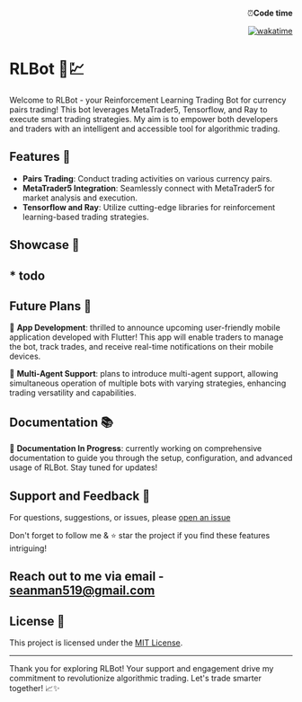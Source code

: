 <div align="right">
    <p>⏰<strong>Code time</strong></p>
  <a href="https://wakatime.com/badge/user/018c28c7-ac68-4b26-abdc-449cb2652259/project/018c60b7-4b00-4b1d-ac23-4b4641f8b9ed"><img src="https://wakatime.com/badge/user/018c28c7-ac68-4b26-abdc-449cb2652259/project/018c60b7-4b00-4b1d-ac23-4b4641f8b9ed.svg" alt="wakatime"></a>
</div>


# RLBot 🤖💹

Welcome to RLBot - your Reinforcement Learning Trading Bot for currency pairs trading! This bot leverages MetaTrader5, Tensorflow, and Ray to execute smart trading strategies. My aim is to empower both developers and traders with an intelligent and accessible tool for algorithmic trading.

## Features 🚀

- **Pairs Trading**: Conduct trading activities on various currency pairs.
- **MetaTrader5 Integration**: Seamlessly connect with MetaTrader5 for market analysis and execution.
- **Tensorflow and Ray**: Utilize cutting-edge libraries for reinforcement learning-based trading strategies.

## Showcase 🌟

<h2>* todo</h2>

## Future Plans 📅

📱 **App Development**: thrilled to announce upcoming user-friendly mobile application developed with Flutter! This app will enable traders to manage the bot, track trades, and receive real-time notifications on their mobile devices.

🤖 **Multi-Agent Support**: plans to introduce multi-agent support, allowing simultaneous operation of multiple bots with varying strategies, enhancing trading versatility and capabilities.

## Documentation 📚

🚧 **Documentation In Progress**: currently working on comprehensive documentation to guide you through the setup, configuration, and advanced usage of RLBot. Stay tuned for updates!

## Support and Feedback 💬

For questions, suggestions, or issues, please [open an issue](https://github.com/Seanman519/rlbot/issues)

Don't forget to follow me & ⭐️ star the project if you find these features intriguing!

## Reach out to me via email - seanman519@gmail.com

## License 📜

This project is licensed under the [MIT License](LICENSE).

---

Thank you for exploring RLBot! Your support and engagement drive my commitment to revolutionize algorithmic trading. Let's trade smarter together! 📈✨
